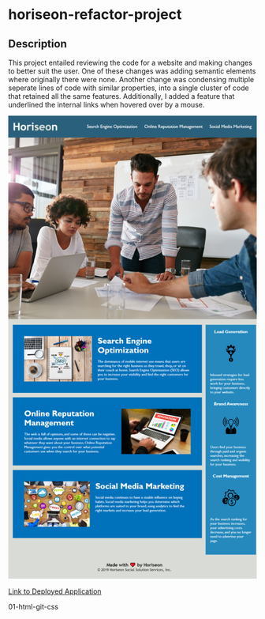 # horiseon-refactor-project
## Description
This project entailed reviewing the code for a website and making changes to better suit the user. One of these changes was adding semantic elements where originally there were none. Another change was condensing multiple seperate lines of code with similar properties, into a single cluster of code that retained all the same features. Additionally, I added a feature that underlined the internal links when hovered over by a mouse.

![Screengrab of Final Website](./assets/images/Module%201%20Website%20Screengrab.png "Screengrab of Final Website")

[Link to Deployed Application](https://apowers9.github.io/horiseon-refactor-project/#social-media-marketing)

01-html-git-css
